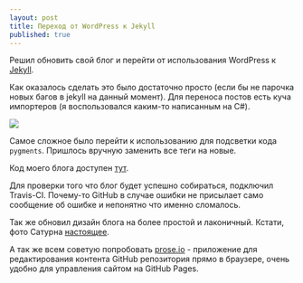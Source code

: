 ```yaml
---
layout: post
title: Переход от WordPress к Jekyll
published: true
---
```


Решил обновить свой блог и перейти от использования WordPress к [Jekyll](http://jekyllrb.com/). 

Как оказалось сделать это было достаточно просто (если бы не парочка новых багов в jekyll на данный момент). Для переноса постов есть куча импортеров (я воспользовался каким-то написанным на C#). 

<img src="http://instacod.es/file/83363" class="center" style="max-width: 200px;">

Самое сложное было перейти к использованию для подсветки кода `pygments`. Пришлось вручную заменить все теги на новые.

Код моего блога доступен [тут](https://github.com/elfet/elfet.github.io).

Для проверки того что блог будет успешно собираться, подключил Travis-CI. Почему-то GitHub в случае ошибки не присылает само сообщение об ошибке и непонятно что именно сломалось. 

Так же обновил дизайн блога на более простой и лаконичный. Кстати, фото Сатурна [настоящее](http://www.nasa.gov/mission_pages/cassini/whycassini/jpl/cassini20131112.html#.UovVJmTuiWU). 
<!--more-->

А так же всем советую попробовать [prose.io](http://prose.io) - приложение для редактирования контента GitHub репозитория прямо в браузере, очень удобно для управления сайтом на GitHub Pages. 